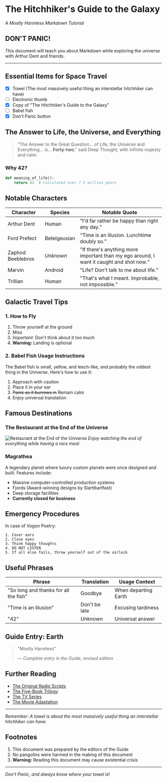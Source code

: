 # The Hitchhiker's Guide to the Galaxy
*A Mostly Harmless Markdown Tutorial*

## DON'T PANIC!
This document will teach you about Markdown while exploring the universe with Arthur Dent and friends.

---

## Essential Items for Space Travel
- [x] Towel (The most massively useful thing an interstellar hitchhiker can have)
- [ ] Electronic thumb
- [x] Copy of "The Hitchhiker's Guide to the Galaxy"
- [ ] Babel fish
- [x] Don't Panic button

## The Answer to Life, the Universe, and Everything

> "The Answer to the Great Question... of Life, the Universe and Everything... is... **Forty-two**," said Deep Thought, with infinite majesty and calm.

### Why 42?
```python
def meaning_of_life():
    return 42  # Calculated over 7.5 million years
```

## Notable Characters

| Character | Species | Notable Quote |
|-----------|---------|---------------|
| Arthur Dent | Human | "I'd far rather be happy than right any day." |
| Ford Prefect | Betelgeusian | "Time is an illusion. Lunchtime doubly so." |
| Zaphod Beeblebrox | *Unknown* | "If there's anything more important than my ego around, I want it caught and shot now." |
| Marvin | Android | "Life? Don't talk to me about life." |
| Trillian | Human | "That's what I meant. Improbable, not impossible." |

## Galactic Travel Tips

### 1. How to Fly
1. Throw yourself at the ground
2. Miss
3. *Important:* Don't think about it too much
4. **Warning:** Landing is optional

### 2. Babel Fish Usage Instructions
The Babel fish is small, yellow, and leech-like, and probably the oddest thing in the Universe. Here's how to use it:

1. Approach with caution
2. Place it in your ear
3. ~~Panic as it burrows in~~ Remain calm
4. Enjoy universal translation

## Famous Destinations

### The Restaurant at the End of the Universe
![Restaurant at the End of the Universe](/api/placeholder/400/200)
*Enjoy watching the end of everything while having a nice meal*

### Magrathea
A legendary planet where luxury custom planets were once designed and built. Features include:
- Massive computer-controlled production systems
- Fjords (Award-winning designs by Slartibartfast)
- Deep storage facilities
- **Currently closed for business**

## Emergency Procedures

In case of Vogon Poetry:
```
1. Cover ears
2. Close eyes
3. Think happy thoughts
4. DO NOT LISTEN
5. If all else fails, throw yourself out of the airlock
```

## Useful Phrases

| Phrase | Translation | Usage Context |
|--------|-------------|---------------|
| "So long and thanks for all the fish" | Goodbye | When departing Earth |
| "Time is an illusion" | Don't be late | Excusing tardiness |
| "42" | *Unknown* | Universal answer |

## Guide Entry: Earth
> "Mostly Harmless"
> 
> *— Complete entry in the Guide, revised edition*

## Further Reading

* [The Original Radio Scripts](about:blank)
* [The Five-Book Trilogy](about:blank)
* [The TV Series](about:blank)
* [The Movie Adaptation](about:blank)

---

*Remember: A towel is about the most massively useful thing an interstellar hitchhiker can have.*

## Footnotes
1. This document was prepared by the editors of the Guide
2. No pangolins were harmed in the making of this document
3. **Warning:** Reading this document may cause existential crisis

---

*Don't Panic, and always know where your towel is!*
